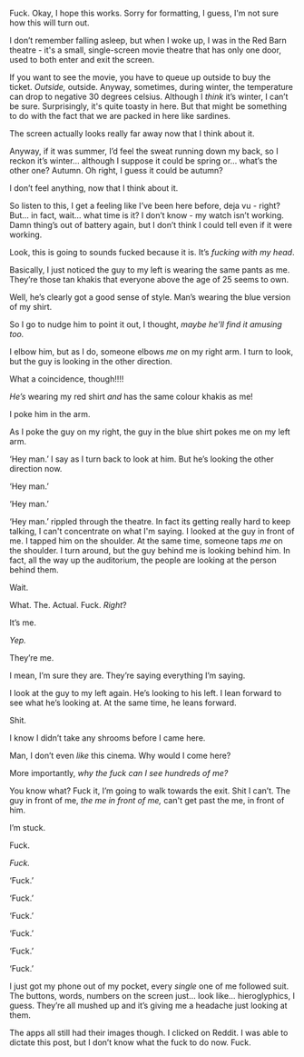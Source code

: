 Fuck. Okay, I hope this works. Sorry for formatting, I guess, I'm not sure how this will turn out.

I don’t remember falling asleep, but when I woke up, I was in the Red Barn theatre - it's a small, single-screen movie theatre that has only one door, used to both enter and exit the screen. 

If you want to see the movie, you have to queue up outside to buy the ticket. *Outside,* outside. Anyway, sometimes, during winter, the temperature can drop to negative 30 degrees celsius. Although I *think* it’s winter, I can’t be sure. Surprisingly, it's quite toasty in here. But that might be something to do with the fact that we are packed in here like sardines. 

The screen actually looks really far away now that I think about it. 

Anyway, if it was summer, I’d feel the sweat running down my back, so I reckon it’s winter… although I suppose it could be spring or… what’s the other one? Autumn. Oh right, I guess it could be autumn?

I don’t feel anything, now that I think about it. 

So listen to this, I get a feeling like I’ve been here before, deja vu - right? But… in fact, wait… what time is it? I don’t know - my watch isn’t working. Damn thing’s out of battery again, but I don’t think I could tell even if it were working. 

Look, this is going to sounds fucked because it is. It’s *fucking with my head*. 

Basically, I just noticed the guy to my left is wearing the same pants as me. They’re those tan khakis that everyone above the age of 25 seems to own. 

Well, he’s clearly got a good sense of style. Man’s wearing the blue version of my shirt. 

So I go to nudge him to point it out, I thought, *maybe he’ll find it amusing too.* 

I elbow him, but as I do, someone elbows *me* on my right arm. I turn to look, but the guy is looking in the other direction. 

What a coincidence, though!!!! 

*He’s* wearing my red shirt *and* has the same colour khakis as me! 

I poke him in the arm.

As I poke the guy on my right, the guy in the blue shirt pokes me on my left arm. 

‘Hey man.’ I say as I turn back to look at him. But he’s looking the other direction now.

‘Hey man.’

‘Hey man.’

‘Hey man.’ rippled through the theatre. In fact its getting really hard to keep talking, I can't concentrate on what I'm saying. I looked at the guy in front of me. I tapped him on the shoulder. At the same time, someone taps *me* on the shoulder. I turn around, but the guy behind me is looking behind him. In fact, all the way up the auditorium, the people are looking at the person behind them. 

Wait. 

What. The. Actual. Fuck. *Right*?

It’s me. 

*Yep.*

They’re me.

I mean, I’m sure they are. They’re saying everything I’m saying.

I look at the guy to my left again. He’s looking to his left. I lean forward to see what he’s looking at. At the same time, he leans forward. 

Shit. 

I know I didn’t take any shrooms before I came here.

Man, I don’t even *like* this cinema. Why would I come here?

More importantly, *why the fuck can I see hundreds of me?* 

You know what? Fuck it, I’m going to walk towards the exit. Shit I can’t. The guy in front of me, *the me in front of me,* can't get past the me, in front of him. 

I’m stuck. 

Fuck. 

*Fuck.* 

‘Fuck.’

‘Fuck.’

‘Fuck.’

‘Fuck.’

‘Fuck.’

‘Fuck.’

I just got my phone out of my pocket, every *single* one of me followed suit. The buttons, words, numbers on the screen just… look like… hieroglyphics, I guess. They’re all mushed up and it’s giving me a headache just looking at them. 

The apps all still had their images though. I clicked on Reddit. I was able to dictate this post, but I don’t know what the fuck to do now. Fuck.